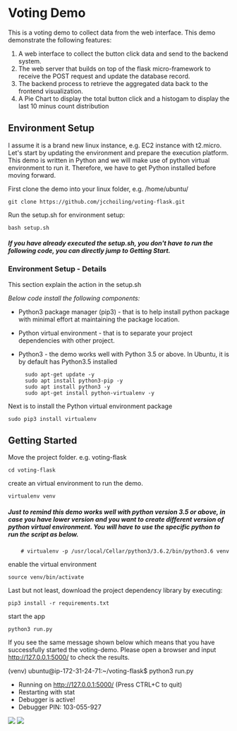 # Voting Demo
This is a voting demo to collect data from the web interface. This demo demonstrate the following features: 
1. A web interface to collect the button click data and send to the backend system.
2. The web server that builds on top of the flask micro-framework to receive the POST request and update the database record. 
3. The backend process to retrieve the aggregated data back to the frontend visualization.
3. A Pie Chart to display the total button click and a histogam to display the last 10 minus count distribution

## Environment Setup
I assume it is a brand new linux instance, e.g. EC2 instance with t2.micro. Let's start by updating the environment and prepare the execution platform. This demo is written in Python and we will make use of python virtual environment to run it. Therefore, we have to get Python installed before moving forward. 

First clone the demo into your linux folder, e.g. /home/ubuntu/

    git clone https://github.com/jcchoiling/voting-flask.git
    
Run the setup.sh for environment setup:

    bash setup.sh 
    
#### *If you have already executed the setup.sh, you don't have to run the following code, you can directly jump to _Getting Start_.*

### Environment Setup - Details
This section explain the action in the setup.sh

_Below code install the following components:_
* Python3 package manager (pip3) - that is to help install python package with minimal effort at maintaining the package location.
* Python virtual environment - that is to separate your project dependencies with other project.
* Python3 - the demo works well with Python 3.5 or above. In Ubuntu, it is by default has Python3.5 installed

        sudo apt-get update -y
        sudo apt install python3-pip -y
        sudo apt install python3 -y
        sudo apt-get install python-virtualenv -y

Next is to install the Python virtual environment package

    sudo pip3 install virtualenv

## Getting Started

Move the project folder. e.g. voting-flask  
    
    cd voting-flask

create an virtual environment to run the demo.

    virtualenv venv

##### *Just to remind this demo works well with python version 3.5 or above, in case you have lower version and you want to create different version of python virtual environment. You will have to use the specific python to run the script as below.*

        # virtualenv -p /usr/local/Cellar/python3/3.6.2/bin/python3.6 venv
  

enable the virtual environment

    source venv/bin/activate

Last but not least, download the project dependency library by executing:

    pip3 install -r requirements.txt

start the app

    python3 run.py

If you see the same message shown below which means that you have successfully started the voting-demo. Please open a browser and input http://127.0.0.1:5000/ to check the results.

(venv) ubuntu@ip-172-31-24-71:~/voting-flask$ python3 run.py
 * Running on http://127.0.0.1:5000/ (Press CTRL+C to quit)
 * Restarting with stat
 * Debugger is active!
 * Debugger PIN: 103-055-927    


<img src=https://i.imgur.com/pfik5S7.png>
<img src=https://i.imgur.com/qnEfmM1.png>


